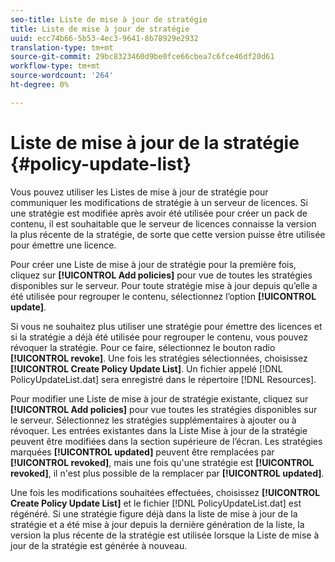 ```yaml
---
seo-title: Liste de mise à jour de stratégie
title: Liste de mise à jour de stratégie
uuid: ecc74b66-5b53-4ec3-9641-8b78929e2932
translation-type: tm+mt
source-git-commit: 29bc8323460d9be0fce66cbea7c6fce46df20d61
workflow-type: tm+mt
source-wordcount: '264'
ht-degree: 0%

---
```



# Liste de mise à jour de la stratégie {#policy-update-list}

Vous pouvez utiliser les Listes de mise à jour de stratégie pour communiquer les modifications de stratégie à un serveur de licences. Si une stratégie est modifiée après avoir été utilisée pour créer un pack de contenu, il est souhaitable que le serveur de licences connaisse la version la plus récente de la stratégie, de sorte que cette version puisse être utilisée pour émettre une licence.

Pour créer une Liste de mise à jour de stratégie pour la première fois, cliquez sur **[!UICONTROL Add policies]** pour vue de toutes les stratégies disponibles sur le serveur. Pour toute stratégie mise à jour depuis qu’elle a été utilisée pour regrouper le contenu, sélectionnez l’option **[!UICONTROL update]**.

Si vous ne souhaitez plus utiliser une stratégie pour émettre des licences et si la stratégie a déjà été utilisée pour regrouper le contenu, vous pouvez révoquer la stratégie. Pour ce faire, sélectionnez le bouton radio **[!UICONTROL revoke]**. Une fois les stratégies sélectionnées, choisissez **[!UICONTROL Create Policy Update List]**. Un fichier appelé [!DNL PolicyUpdateList.dat] sera enregistré dans le répertoire [!DNL Resources].

Pour modifier une Liste de mise à jour de stratégie existante, cliquez sur **[!UICONTROL Add policies]** pour vue toutes les stratégies disponibles sur le serveur. Sélectionnez les stratégies supplémentaires à ajouter ou à révoquer. Les entrées existantes dans la Liste Mise à jour de la stratégie peuvent être modifiées dans la section supérieure de l’écran. Les stratégies marquées **[!UICONTROL updated]** peuvent être remplacées par **[!UICONTROL revoked]**, mais une fois qu&#39;une stratégie est **[!UICONTROL revoked]**, il n&#39;est plus possible de la remplacer par **[!UICONTROL updated]**.

Une fois les modifications souhaitées effectuées, choisissez **[!UICONTROL Create Policy Update List]** et le fichier [!DNL PolicyUpdateList.dat] est régénéré. Si une stratégie figure déjà dans la liste de mise à jour de la stratégie et a été mise à jour depuis la dernière génération de la liste, la version la plus récente de la stratégie est utilisée lorsque la Liste de mise à jour de la stratégie est générée à nouveau.
